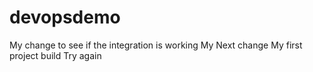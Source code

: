 # devopsdemo
My change to see if the integration is working
My Next change
My first project build
Try again
